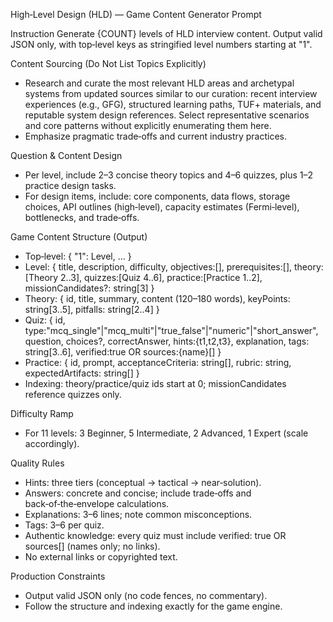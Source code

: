 High‑Level Design (HLD) — Game Content Generator Prompt

Instruction
Generate {COUNT} levels of HLD interview content. Output valid JSON only, with top‑level keys as stringified level numbers starting at "1".

Content Sourcing (Do Not List Topics Explicitly)
- Research and curate the most relevant HLD areas and archetypal systems from updated sources similar to our curation: recent interview experiences (e.g., GFG), structured learning paths, TUF+ materials, and reputable system design references. Select representative scenarios and core patterns without explicitly enumerating them here.
- Emphasize pragmatic trade‑offs and current industry practices.

Question & Content Design
- Per level, include 2–3 concise theory topics and 4–6 quizzes, plus 1–2 practice design tasks.
- For design items, include: core components, data flows, storage choices, API outlines (high‑level), capacity estimates (Fermi‑level), bottlenecks, and trade‑offs.

Game Content Structure (Output)
- Top‑level: { "1": Level, ... }
- Level: { title, description, difficulty, objectives:[], prerequisites:[], theory:[Theory 2..3], quizzes:[Quiz 4..6], practice:[Practice 1..2], missionCandidates?: string[3] }
- Theory: { id, title, summary, content (120–180 words), keyPoints: string[3..5], pitfalls: string[2..4] }
- Quiz: { id, type:"mcq_single"|"mcq_multi"|"true_false"|"numeric"|"short_answer", question, choices?, correctAnswer, hints:{t1,t2,t3}, explanation, tags: string[3..6], verified:true OR sources:{name}[] }
- Practice: { id, prompt, acceptanceCriteria: string[], rubric: string, expectedArtifacts: string[] }
- Indexing: theory/practice/quiz ids start at 0; missionCandidates reference quizzes only.

Difficulty Ramp
- For 11 levels: 3 Beginner, 5 Intermediate, 2 Advanced, 1 Expert (scale accordingly).

Quality Rules
- Hints: three tiers (conceptual → tactical → near‑solution).
- Answers: concrete and concise; include trade‑offs and back‑of‑the‑envelope calculations.
- Explanations: 3–6 lines; note common misconceptions.
- Tags: 3–6 per quiz.
- Authentic knowledge: every quiz must include verified: true OR sources[] (names only; no links).
- No external links or copyrighted text.

Production Constraints
- Output valid JSON only (no code fences, no commentary).
- Follow the structure and indexing exactly for the game engine.
